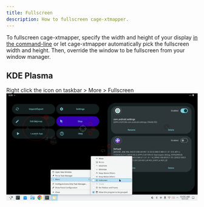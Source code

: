```yaml
---
title: Fullscreen
description: How to fullscreen cage-xtmapper.
---
```

To fullscreen cage-xtmapper, specify the width and height of your display [in the command-line](../4-window-customization) or let cage-xtmapper automatically pick the fullscreen width and height. 
Then, override the window to be fullscreen from your window manager.
## KDE Plasma
Right click the icon on taskbar > More > Fullscreen
![image](../../assets/Screenshot_KDE_Plasma_cage-xtmapper_fullscreen.png)
